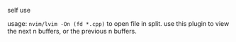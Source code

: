 self use

usage:
`nvim/lvim -On (fd *.cpp)` to open file in split. use this plugin to view the next n buffers, or the previous n buffers.
